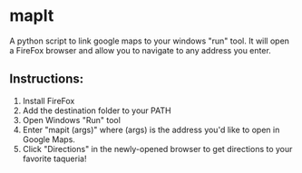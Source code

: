 # mapIt
A python script to link google maps to your windows "run" tool. It will open a FireFox browser and allow you to navigate to any address you enter.

## Instructions:
1. Install FireFox
2. Add the destination folder to your PATH
3. Open Windows "Run" tool
4. Enter "mapit (args)" where (args) is the address you'd like to open in Google Maps. 
5. Click "Directions" in the newly-opened browser to get directions to your favorite taqueria!

